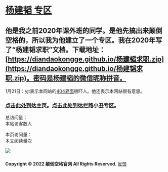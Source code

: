 # [杨建韬 专区](https://diandaokongge.github.io/yjt)

## 他是我之前2020年课外班的同学。是他先搞出来颠倒空格的，所以我为他建立了一个专区。我在2020年写了“杨建韬求职”文档。下载地址：[https://diandaokongge.github.io/杨建韬求职.zip](https://diandaokongge.github.io/杨建韬求职.zip)。密码是杨建韬的微信昵称拼音。

1月21日：yjt表示本网站的[404界面](https://diandaokongge.github.io/404)很吓人。他还表示本网站很有意思。

### [点击此处](https://diandaokongge.github.io/)到达主页。[点击此处](https://diandaokongge.github.io/llxc)到达拦路小丑专区。

<script type="text/javascript" src="busuanzi.js"></script>    
<script async src="//busuanzi.ibruce.info/busuanzi/2.3/busuanzi.pure.mini.js">
</script>  


总访问量：  
<span id="busuanzi_container_site_uv">
  本站访客数<span id="busuanzi_value_site_uv"></span>人
</span>

本页访问量：  
<span id="busuanzi_container_page_pv">
  本文阅读量<span id="busuanzi_value_page_pv"></span>次
</span>

![](https://user-images.githubusercontent.com/94299076/164439792-66e074db-fb80-4335-8404-51bd47391b91.gif)  
### <span id="runtime_span"></span><script type="text/javascript">function show_runtime(){window.setTimeout("show_runtime()",1000);X=new Date("11/27/2021 21:04:00");Y=new Date();T=(Y.getTime()-X.getTime());M=24*60*60*1000;a=T/M;A=Math.floor(a);b=(a-A)*24;B=Math.floor(b);c=(b-B)*60;C=Math.floor((b-B)*60);D=Math.floor((c-C)*60);runtime_span.innerHTML="本站已运行: "+A+"天"+B+"小时"+C+"分"+D+"秒"}show_runtime();</script>

**Copyright © 2022 颠倒空格官网 All Rights Reserved.**   [反馈](https://diandaokongge.github.io/fdbk)

